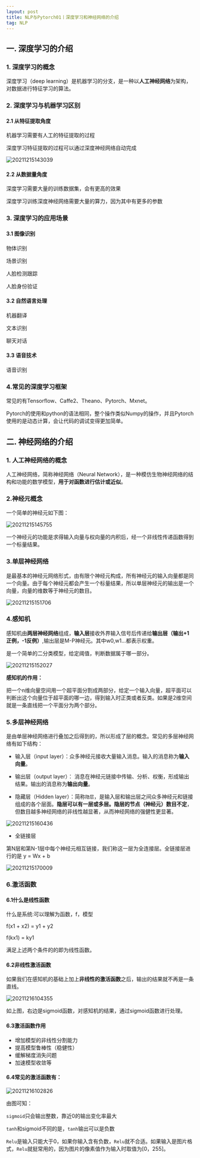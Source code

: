 ```yaml
---
layout: post
title: NLP与Pytorch01丨深度学习和神经网络的介绍
tag: NLP
---
```


## 一. 深度学习的介绍

### 1. 深度学习的概念

深度学习（deep learning）是机器学习的分支，是一种以**人工神经网络**为架构，对数据进行特征学习的算法。

### 2. 深度学习与机器学习区别

#### 2.1 从特征提取角度

机器学习需要有人工的特征提取的过程

深度学习特征提取的过程可以通过深度神经网络自动完成

![20211215143039](https://cdn.jsdelivr.net/gh/luckykang/picture_bed/blogs_images/20211215143039.png)

#### 2.2 从数据量角度

深度学习需要大量的训练数据集，会有更高的效果

深度学习训练深度神经网络需要大量的算力，因为其中有更多的参数

### 3. 深度学习的应用场景

#### 3.1 图像识别

物体识别

场景识别

人脸检测跟踪

人脸身份验证

#### 3.2 自然语言处理

机器翻译

文本识别

聊天对话

#### 3.3 语音技术

语音识别

### 4.常见的深度学习框架

常见的有Tensorflow、Caffe2、Theano、Pytorch、Mxnet。

Pytorch的使用和python的语法相同，整个操作类似Numpy的操作，并且Pytorch使用的是动态计算，会让代码的调试变得更加简单。

## 二. 神经网络的介绍

### 1. 人工神经网络的概念

人工神经网络，简称神经网络（Neural Network），是一种模仿生物神经网络的结构和功能的数学模型，**用于对函数进行估计或近似**。

### 2.神经元概念

一个简单的神经元如下图：

![20211215145755](https://cdn.jsdelivr.net/gh/luckykang/picture_bed/blogs_images/20211215145755.png)

一个神经元的功能是求得输入向量与权向量的内积后，经一个非线性传递函数得到一个标量结果。

### 3.单层神经网络

是最基本的神经元网络形式，由有限个神经元构成，所有神经元的输入向量都是同一个向量。由于每个神经元都会产生一个标量结果，所以单层神经元的输出是一个向量，向量的维数等于神经元的数目。

![20211215151706](https://cdn.jsdelivr.net/gh/luckykang/picture_bed/blogs_images/20211215151706.png)

### 4.感知机

感知机由**两层神经网络**组成，**输入层**接收外界输入信号后传递给**输出层（输出+1正例，-1反例）**,输出层是M-P神经元。其中w0,w1...都表示权重。

是一个简单的二分类模型，给定阈值，判断数据属于哪一部分。

![20211215152027](https://cdn.jsdelivr.net/gh/luckykang/picture_bed/blogs_images/20211215152027.png)

**感知机的作用：**

把一个n维向量空间用一个超平面分割成两部分，给定一个输入向量，超平面可以判断出这个向量位于超平面的哪一边，得到输入时正类或者反类。如果是2维空间就是一条直线把一个平面分为两个部分。

### 5.多层神经网络

是由单层神经网络进行叠加之后得到的，所以形成了层的概念。常见的多层神经网络有如下结构：

- 输入层（input layer）：众多神经元接收大量输入消息。输入的消息称为**输入向量**。

- 输出层（output layer）： 消息在神经元链接中传输、分析、权衡，形成输出结果。输出的消息称为**输出向量**。

- 隐藏层（Hidden layer）：简称`隐层`，是输入层和输出层之间众多神经元和链接组成的各个层面。**隐层可以有一层或多层。隐层的节点（神经元）数目不定**，但数目越多神经网络的非线性越显著，从而神经网络的强健性更显著。

![20211215160436](https://cdn.jsdelivr.net/gh/luckykang/picture_bed/blogs_images/20211215160436.png)

- 全链接层

第N层和第N-1层中每个神经元相互链接，我们称这一层为全连接层。全链接层进行的是 y = Wx + b 

![20211215170009](https://cdn.jsdelivr.net/gh/luckykang/picture_bed/blogs_images/20211215170009.png)

### 6.激活函数

#### 6.1什么是线性函数

什么是系统:可以理解为函数，f，模型

f(x1 + x2) = y1 + y2

f(kx1) = ky1 

满足上述两个条件的的即为线性函数。

#### 6.2非线性激活函数

如果我们在感知机的基础上加上**非线性的激活函数**之后，输出的结果就不再是一条直线。

![20211216104355](https://cdn.jsdelivr.net/gh/luckykang/picture_bed/blogs_images/20211216104355.png)

如上图，右边是sigmoid函数，对感知机的结果，通过sigmoid函数进行处理。

#### 6.3激活函数作用

- 增加模型的非线性分割能力
- 提高模型鲁棒性（稳健性）
- 缓解梯度消失问题
- 加速模型收敛等

#### 6.4常见的激活函数有：

![20211216102826](https://cdn.jsdelivr.net/gh/luckykang/picture_bed/blogs_images/20211216102826.png)

由图可知：

`sigmoid`只会输出整数，靠近0的输出变化率最大

`tanh`和sigmoid不同的是，`tanh`输出可以是负数

`Relu`是输入只能大于0，如果你输入含有负数，`Relu`就不合适。如果输入是图片格式，`Relu`就挺常用的，因为图片的像素值作为输入时取值为[0，255]。



